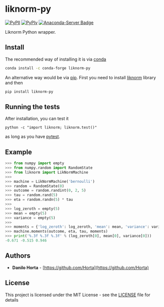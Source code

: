 # liknorm-py

[![PyPIl](https://img.shields.io/pypi/l/liknorm-py.svg?style=flat-square)](https://pypi.python.org/pypi/liknorm-py/)
[![PyPIv](https://img.shields.io/pypi/v/liknorm-py.svg?style=flat-square)](https://pypi.python.org/pypi/liknorm-py/)
[![Anaconda-Server Badge](https://anaconda.org/conda-forge/liknorm-py/badges/version.svg)](https://anaconda.org/conda-forge/liknorm-py)

Liknorm Python wrapper.

## Install

The recommended way of installing it is via
[conda](http://conda.pydata.org/docs/index.html)
```bash
conda install -c conda-forge liknorm-py
```

An alternative way would be via [pip](https://pypi.python.org/pypi/pip).
First you need to install [liknorm](http://liknorm.readthedocs.io/en/latest/)
library and then
```bash
pip install liknorm-py
```

## Running the tests

After installation, you can test it
```
python -c "import liknorm; liknorm.test()"
```
as long as you have [pytest](http://docs.pytest.org/en/latest/).

## Example

```python
>>> from numpy import empty
>>> from numpy.random import RandomState
>>> from liknorm import LikNormMachine
>>>
>>> machine = LikNormMachine('bernoulli')
>>> random = RandomState(0)
>>> outcome = random.randint(0, 2, 5)
>>> tau = random.rand(5)
>>> eta = random.randn(5) * tau
>>>
>>> log_zeroth = empty(5)
>>> mean = empty(5)
>>> variance = empty(5)
>>>
>>> moments = {'log_zeroth': log_zeroth, 'mean': mean, 'variance': variance}
>>> machine.moments(outcome, eta, tau, moments)
>>> print('%.3f %.3f %.3f' % (log_zeroth[0], mean[0], variance[0]))
-0.671 -0.515 0.946
```

## Authors

* **Danilo Horta** - [https://github.com/Horta](https://github.com/Horta)

## License

This project is licensed under the MIT License - see the
[LICENSE](LICENSE) file for details
